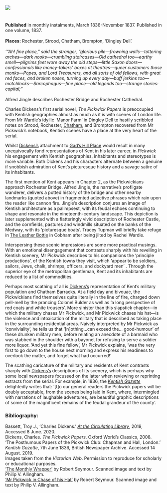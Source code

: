 <a href="https://beta.kent-maps.online"><img src="https://beta.kent-maps.online/juncture/ve-button.png"></a>
<param ve-config title="The Posthumous Papers of the Pickwick Club" author="Katie Holdway" layout="vtl" banner="https://raw.githubusercontent.com/kent-map/images/main/banners/19c.jpg" description="Katie Holdway discusses the Kent places and landscapes which feature extensively in Dickens’s first serial novel, The Pickwick Papers.">

<!-- Historical map layers -->
<param ve-map-layer active allmaps allmaps-id="a674cc941b6c08cf" title="Kent Ordnance Survey 1822">

#

**Published** in monthly instalments, March 1836-November 1837. Published in one volume, 1837.
<br><br>
**Places:** Rochester, Strood, Chatham, Brompton, ‘Dingley Dell’.
<br><br>
_‘“Ah! fine place,” said the stranger, “glorious pile—frowning walls—tottering arches—dark nooks—crumbling staircases—Old cathedral too—earthy smell—pilgrims feet wore away the old steps—little Saxon doors—confessionals like money-takers’ boxes at theatres—queer customers those monks—Popes, and Lord Treasurers, and all sorts of old fellows, with great red faces, and broken noses, turning up every day—buff jerkins too—matchlocks—Sarcophagus—fine place—old legends too—strange stories: capital;”_  
<br>
Alfred Jingle describes Rochester Bridge and Rochester Cathedral. 
<param ve-image url="https://stor.artstor.org/stor/b20551a2-aa18-453c-b464-69a72531d6ac" label="Rochester Bridge" attribution="1828 Adlard">

Charles Dickens’s first serial novel, _The Pickwick Papers_ is preoccupied with Kentish geographies almost as much as it is with scenes of London life. From Mr Wardle’s idyllic ‘Manor Farm’ in Dingley Dell to hastily scribbled notes on Strood, Rochester, [Chatham](/dickens/dickens-chatham), and Brompton recovered from Mr Pickwick’s notebook, Kentish scenes have a place at the very heart of the serial.
<param ve-image url="https://raw.githubusercontent.com/kent-map/images/main/dickens/Pickwick_Papers_wrapper.jpg" label="The Monthly Wrapper by Robert Seymour">
<param ve-entity eid="Q1808441" aliases="Strood">
<param ve-entity eid="Q507517" aliases="Rochester">
<param ve-entity eid="Q729006" aliases="Chatham">
<param ve-entity eid="Q4973747" aliases="Brompton">
<param ve-map center="Q507517" zoom="13">
<param ve-map center="Q1808441" zoom="13">
<param ve-map center="Q507517" zoom="13">
<param ve-map center="Q729006" zoom="13">
<param ve-map center="Q4973747" zoom="13">

Whilst [Dickens’s](dickens-biography) attachment to [Gad’s Hill Place](/dickens/dickens-gads-hill) would result in many unequivocally fond representations of Kent in his later career, in _Pickwick_ his engagement with Kentish geographies, inhabitants and stereotypes is more variable. Both Dickens and his characters alternate between a genuine if snobbish admiration of Kent’s picturesque history and a savage satire of its inhabitants.
<param ve-image url="https://stor.artstor.org/stor/5c3cfffa-911e-44cf-ab35-28b94bf80418" label="Gad's Hill" attribution="Benjamin Mortley">
<param ve-entity eid="Q5516441" aliases="Gad’s Hill Place">
<param ve-map center="Q5516441" zoom="13">

The first mention of Kent appears in Chapter 2, as the Pickwickians approach Rochester Bridge. Alfred Jingle, the narrative’s profligate wanderer, delivers a potted history of the bridge and other nearby landmarks (quoted above) in fragmented adjective phrases which rain upon the reader like cannon fire. Jingle’s description conjures an image of Kentish architecture as a palimpsest, with its feudal echoes continuing to shape and resonate in the nineteenth-century landscape. This depiction is later supplemented with a flatteringly vivid description of Rochester Castle, and the cornfields, pastures and windmills situated on the banks of the Medway, with its ‘picturesque boats’.  Tracey Tupman will briefly take refuge in [The Leather Bottle](/dickens/pickwick-papers-leather-bottle) in Cobham after being jilted by Rachel Wardle.
<param ve-image url="https://stor.artstor.org/stor/5aae08bd-3755-49e9-b144-25809d990abe" label="Leather Bottle" attribution="Benjamin Mortley">
<param ve-entity eid="Q507517" aliases="Rochester">
<param ve-map center="Q507517" zoom="13">

Interspersing these scenic impressions are some more practical musings. With an emotional disengagement that contrasts sharply with his revelling in Kentish scenery, Mr Pickwick describes to his companions the ‘principle productions’, of the Kentish towns they visit, which ‘appear to be soldiers, sailors, Jews, chalk, shrimps, officers, and dockyard men’ . Through the superior eye of the metropolitan gentleman, Kent and its inhabitants are reduced to a list of commodities.
<param ve-image url="https://raw.githubusercontent.com/kent-map/images/main/dickens/Pickwick_Papers_Victorian_web.jpg" label="Pickwick Papers" attribution="Scanned image and text by Philip V. Allingham">

Perhaps most scathing of all is [Dickens’s](/dickens/dickens-biography) representation of Kent’s military population and Chatham Barracks. At a field day and bivouac, the Pickwickians find themselves quite literally in the line of fire, charged down pell-mell by the prancing Colonel Bulder as well as ‘a long perspective of red coats and white trousers’.  More sinister than this slapstick chapter—in which the military chases Mr Pickwick, and Mr Pickwick chases his hat—is the violence and intoxication of the military that is described as taking place in the surrounding residential areas. Naively interpreted by Mr Pickwick as ‘conviviality’, he tells us that ‘[n]othing…can exceed the… good-humour’ of these drunken military men, before relating an anecdote of a barmaid who was stabbed in the shoulder with a bayonet for refusing to serve a soldier more liquor. ‘And yet this fine fellow’, Mr Pickwick explains, ‘was the very first to go down to the house next morning and express his readiness to overlook the matter, and forget what had occurred!’  
<param ve-image url="https://raw.githubusercontent.com/kent-map/images/main/19c/The_Medway_Chatham_England-LCCN2002711859.jpg" label="The Medway, Chatham. Photochrom Print Collection" attribution="Public domain, via Wikimedia Commons">
<param ve-entity eid="Q729006" aliases="Chatham">
<param ve-map center="Q729006" zoom="13">

The scathing caricature of the military and residents of Kent contrasts sharply with [Dickens’s](/dickens/dickens-biography) descriptions of its scenery, which is perhaps why some local newspapers focussed on the latter when reviewing or reprinting extracts from the serial. For example, in 1836, the [_Kentish Gazette_](/18c/18c-kentish-gazette) delightedly writes that: ‘[t]o our general readers the Pickwick papers will be doubly acceptable, from the scenes being laid in Kent, where, intermingled with narrations of laughable adventures, are beautiful graphic descriptions of some of the magnificent remains of the feudal grandeur of the county’.
<param ve-image url="https://stor.artstor.org/stor/9892bd49-0ecf-4513-a85d-00fc939769da" label="Redcoats by the coast" attribution="By kind permission of Martin Crowther">

### Bibliography: 
Bassett, Troy J., ‘Charles Dickens.’ [_At the Circulating Library_](http://www.victorianresearch.org/atcl/index.php), 2019, Accessed 8 June. 2020.  
Dickens, Charles. _The Pickwick Papers_. Oxford World’s Classics, 2008.  
‘The Posthumous Papers of the Pickwick Club: Chapman and Hall, London.’ _Kentish Gazette_, 7th June 1836, British Newspaper Archive. Accessed 14 August. 2019.  
Images taken from the _Victorian Web_. Permission to reproduce for scholarly or educational purposes.   
[‘The Monthly Wrapper’](http://www.victorianweb.org/art/illustration/seymour/ppwrapper.html) by Robert Seymour. Scanned image and text by Philip V. Allingham.      
[‘Mr Pickwick in Chase of his Hat’](http://www.victorianweb.org/art/illustration/seymour/6.html) by Robert Seymour. Scanned image and text by Philip V. Allingham.   
<param ve-image url="https://upload.wikimedia.org/wikipedia/commons/4/4f/Mr_Pickwick_1889_Dickens_The_Pickwick_Papers_character_by_Kyd_%28Joseph_Clayton_Clarke%29.jpg" label="Mr Pickwick, 1889" attribution="Kyd (Joseph Clayton Clarke), Public domain, via Wikimedia Commons">


